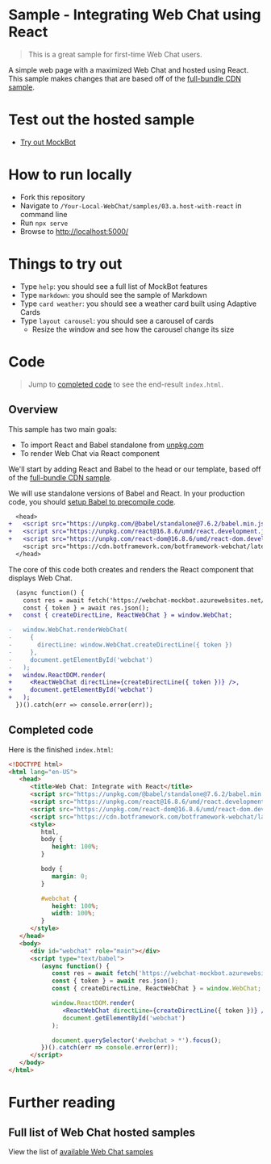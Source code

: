 # Sample - Integrating Web Chat using React

> This is a great sample for first-time Web Chat users.

A simple web page with a maximized Web Chat and hosted using React. This sample makes changes that are based off of the [full-bundle CDN sample](./../01.a.getting-started-full-bundle/README.md).

# Test out the hosted sample

-  [Try out MockBot](https://microsoft.github.io/BotFramework-WebChat/03.a.host-with-react)

# How to run locally

-  Fork this repository
-  Navigate to `/Your-Local-WebChat/samples/03.a.host-with-react` in command line
-  Run `npx serve`
-  Browse to [http://localhost:5000/](http://localhost:5000/)

# Things to try out

-  Type `help`: you should see a full list of MockBot features
-  Type `markdown`: you should see the sample of Markdown
-  Type `card weather`: you should see a weather card built using Adaptive Cards
-  Type `layout carousel`: you should see a carousel of cards
   -  Resize the window and see how the carousel change its size

# Code

> Jump to [completed code](#completed-code) to see the end-result `index.html`.

## Overview

This sample has two main goals:

-  To import React and Babel standalone from [unpkg.com](https://unpkg.com/)
-  To render Web Chat via React component

We'll start by adding React and Babel to the head or our template, based off of the [full-bundle CDN sample](./../01.a.getting-started-full-bundle/README.md).

We will use standalone versions of Babel and React. In your production code, you should [setup Babel to precompile code](https://babeljs.io/en/setup/).

```diff
  <head>
+   <script src="https://unpkg.com/@babel/standalone@7.6.2/babel.min.js"></script>
+   <script src="https://unpkg.com/react@16.8.6/umd/react.development.js"></script>
+   <script src="https://unpkg.com/react-dom@16.8.6/umd/react-dom.development.js"></script>
    <script src="https://cdn.botframework.com/botframework-webchat/latest/webchat.js"></script>
  </head>
```

The core of this code both creates and renders the React component that displays Web Chat.

```diff
  (async function() {
    const res = await fetch('https://webchat-mockbot.azurewebsites.net/directline/token', { method: 'POST' });
    const { token } = await res.json();
+   const { createDirectLine, ReactWebChat } = window.WebChat;

-   window.WebChat.renderWebChat(
-     {
-       directLine: window.WebChat.createDirectLine({ token })
-     },
-     document.getElementById('webchat')
-   );
+   window.ReactDOM.render(
+     <ReactWebChat directLine={createDirectLine({ token })} />,
+     document.getElementById('webchat')
+   );
  })().catch(err => console.error(err));
```

## Completed code

Here is the finished `index.html`:

```html
<!DOCTYPE html>
<html lang="en-US">
   <head>
      <title>Web Chat: Integrate with React</title>
      <script src="https://unpkg.com/@babel/standalone@7.6.2/babel.min.js"></script>
      <script src="https://unpkg.com/react@16.8.6/umd/react.development.js"></script>
      <script src="https://unpkg.com/react-dom@16.8.6/umd/react-dom.development.js"></script>
      <script src="https://cdn.botframework.com/botframework-webchat/latest/webchat.js"></script>
      <style>
         html,
         body {
            height: 100%;
         }

         body {
            margin: 0;
         }

         #webchat {
            height: 100%;
            width: 100%;
         }
      </style>
   </head>
   <body>
      <div id="webchat" role="main"></div>
      <script type="text/babel">
         (async function() {
            const res = await fetch('https://webchat-mockbot.azurewebsites.net/directline/token', { method: 'POST' });
            const { token } = await res.json();
            const { createDirectLine, ReactWebChat } = window.WebChat;

            window.ReactDOM.render(
               <ReactWebChat directLine={createDirectLine({ token })} />,
               document.getElementById('webchat')
            );

            document.querySelector('#webchat > *').focus();
         })().catch(err => console.error(err));
      </script>
   </body>
</html>
```

# Further reading

## Full list of Web Chat hosted samples

View the list of [available Web Chat samples](https://github.com/microsoft/BotFramework-WebChat/tree/master/samples)
